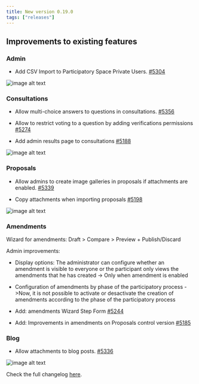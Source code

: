 ```yaml
---
title: New version 0.19.0
tags: ["releases"]
---
```


## Improvements to existing features

### Admin

* Add CSV Import to Participatory Space Private Users. [#5304](https://github.com/decidim/decidim/pull/5304)

![image alt text](/uploads/release-0.19.0-image_0.png)

### Consultations

* Allow multi-choice answers to questions in consultations. [#5356](https://github.com/decidim/decidim/pull/5356)

* Allow to restrict voting to a question by adding verifications permissions [#5274](https://github.com/decidim/decidim/pull/5274)

* Add admin results page to consultations [#5188](https://github.com/decidim/decidim/pull/5188)

![image alt text](/uploads/release-0.19.0-image_1.png)

### Proposals

* Allow admins to create image galleries in proposals if attachments are enabled. [#5339](https://github.com/decidim/decidim/pull/5339)

* Copy attachments when importing proposals [#5198](https://github.com/decidim/decidim/pull/5198)

![image alt text](/uploads/release-0.19.0-image_2.png)

### Amendments

Wizard  for amendments: Draft > Compare > Preview + Publish/Discard

Admin improvements:

* Display options: The administrator can configure whether an amendment is visible to everyone or the participant only views the amendments that he has created -> Only when amendment is enabled

* Configuration of amendments by phase of the participatory process ->Now, it is not possible to activate or desactivate the creation of amendments according to the phase of the participatory process

* Add: amendments Wizard Step Form [#5244](https://github.com/decidim/decidim/pull/5244)

* Add: Improvements in amendments on Proposals control version [#5185](https://github.com/decidim/decidim/pull/5185)

### Blog

* Allow attachments to blog posts. [#5336](https://github.com/decidim/decidim/pull/5336)

![image alt text](/uploads/release-0.19.0-image_3.png)

Check the full changelog [here](https://github.com/decidim/decidim/blob/0.19-stable/CHANGELOG.md).

